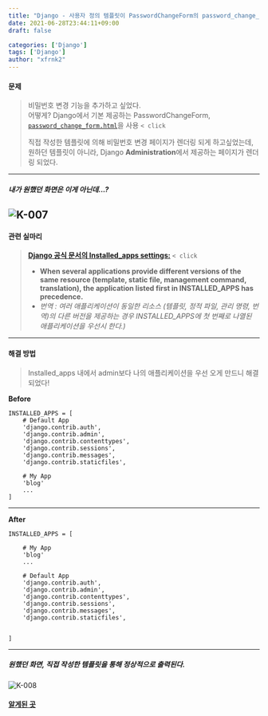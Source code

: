 ```yaml
---
title: "Django - 사용자 정의 템플릿이 PasswordChangeForm의 password_change_form.html에 의해 렌더링 되지 않는 이유와 문제 해결"
date: 2021-06-28T23:44:11+09:00
draft: false

categories: ['Django']
tags: ['Django']
author: "xfrnk2"
---
```

#### 문제
> 비밀번호 변경 기능을 추가하고 싶었다.  
> 어떻게? Django에서 기본 제공하는 PasswordChangeForm, [`password_change_form.html`](https://github.com/django/django/blob/b9cf764be62e77b4777b3a75ec256f6209a57671/django/contrib/admin/templates/registration/password_change_form.html)을 사용 `< click`    
>  
> 직접 작성한 템플릿에 의해 비밀번호 변경 페이지가 렌더링 되게 하고싶었는데, 
> 원하던 템플릿이 아니라, Django **Administration**에서 제공하는 페이지가 렌더링 되었다. 
---
##### 내가 원했던 화면은 이게 아닌데...?
![K-007](https://user-images.githubusercontent.com/34790699/123660115-55a7e200-d86e-11eb-8f07-5e8f388b9d76.png)
---
#### 관련 실마리
> **[Django 공식 문서의 Installed_apps settings:](https://docs.djangoproject.com/en/3.0/ref/settings/#installed-apps)**  `< click`   
> + **When several applications provide different versions of the same resource (template, static file, management command, translation), the application listed first in INSTALLED_APPS has precedence.**  
> + *번역 : 여러 애플리케이션이 동일한 리소스 (템플릿, 정적 파일, 관리 명령, 번역)의 다른 버전을 제공하는 경우 INSTALLED_APPS에 첫 번째로 나열된 애플리케이션을 우선시 한다.)*
---
#### 해결 방법

> Installed_apps 내에서 admin보다 나의 애플리케이션을 우선 오게 만드니 해결되었다!

**Before**
~~~
INSTALLED_APPS = [
    # Default App
    'django.contrib.auth',
    'django.contrib.admin',
    'django.contrib.contenttypes',
    'django.contrib.sessions',
    'django.contrib.messages',
    'django.contrib.staticfiles',
    
    # My App
    'blog'
	...
]
~~~
---
**After**
~~~
INSTALLED_APPS = [

    # My App
    'blog'
	...

    # Default App
    'django.contrib.auth',
    'django.contrib.admin',
    'django.contrib.contenttypes',
    'django.contrib.sessions',
    'django.contrib.messages',
    'django.contrib.staticfiles',
    

]
~~~
---
##### 원했던 화면, 직접 작성한 템플릿을 통해 정상적으로 출력된다.
![K-008](https://user-images.githubusercontent.com/34790699/123660129-58a2d280-d86e-11eb-8c6a-28463847f875.png) 

#### [알게된 곳](https://stackoverflow.com/questions/58496482/django-custom-template-is-not-rendering-for-password-change-form-html) 

